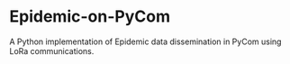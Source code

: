 # Epidemic-on-PyCom
A Python implementation of Epidemic data dissemination in PyCom using LoRa communications. 
